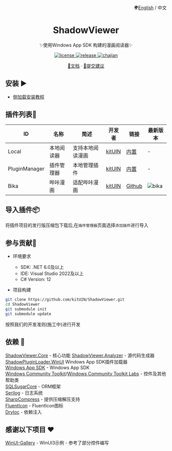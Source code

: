 <div align="right">
🌍<a href="https://github.com/kitUIN/ShadowViewer/blob/master/README_EN.md">English</a> / 中文
</div>
<div align="center">

# ShadowViewer

✨使用Windows App SDK 构建的漫画阅读器✨

</div>

<p align="center">
  <a href="https://github.com/kitUIN/ShadowViewer/blob/master/LICENSE">
    <img src="https://img.shields.io/badge/license-MIT-green" alt="license">
  </a>
  <a href="https://github.com/kitUIN/ShadowViewer/releases">
    <img src="https://img.shields.io/github/v/release/kitUIN/ShadowViewer" alt="release">
  </a>
    <a href="[https://t.me/+fEYa0cq8iwA4NmVl](https://github.com/kitUIN/ShadowViewer.Core/releases)">
    <img src="https://img.shields.io/badge/插件管理器-20230821-8A2BE2" alt="chajian">
  </a>
</p> 
<p align="center">
  <a href="https://shadowviewer.kituin.fun/">📖文档</a>
  ·
  <a href="https://github.com/kitUIN/ShadowViewer/issues/new/choose">🐛提交建议</a>
</p>

## 安装 ▶️

- [侧加载安装教程](https://shadowviewer.kituin.fun/wiki/shadowviewer/use/install/#%E5%BE%AE%E8%BD%AF%E5%95%86%E5%BA%97-%E6%9C%AA%E6%94%AF%E6%8C%81)

## 插件列表🔩
| ID | 名称                                    |       简述           | 开发者  | 链接                    |最新版本 |
|--------------------------------|--------------------------------|---------|-----------------------|-----------------------|----|
| Local | 本地阅读器 | 支持本地阅读漫画             | [kitUIN](https://github.com/kitUIN) | [内置](https://github.com/kitUIN/ShadowViewer.Plugin.Local) | - |
| PluginManager | 插件管理器 | 本地管理插件             | [kitUIN](https://github.com/kitUIN) | [内置](https://github.com/kitUIN/ShadowViewer.Plugin.PluginManager) | - |
| Bika | 哔咔漫画 | 适配哔咔漫画             | [kitUIN](https://github.com/kitUIN) | [Github](https://github.com/kitUIN/ShadowViewer.Plugin.Bika) |![bika](https://img.shields.io/github/v/release/kitUIN/ShadowViewer.Plugin.Bika?color=blue&include_prereleases)|

## 导入插件📦
将插件项目的发行版压缩包下载后,在`插件管理器`页面选择`添加插件`进行导入

## 参与贡献🥰

- 环境要求
  - SDK: .NET 6.0及以上
  - IDE: Visual Studio 2022及以上
  - C# Version: 12

- 项目构建
```bash
git clone https://github.com/kitUIN/ShadowViewer.git
cd ShadowViewer
git submodule init
git submodule update
```

按照我们的开发准则(施工中)进行开发

## 依赖 📂
[ShadowViewer.Core](https://github.com/kitUIN/ShadowViewer.Core) - 核心功能
[ShadowViewer.Analyzer](https://github.com/kitUIN/ShadowViewer.Analyzer) - 源代码生成器
[ShadowPluginLoader.WinUI](https://github.com/kitUIN/ShadowPluginLoader.WinUI) Windows App SDK插件加载器  
[Windows App SDK](https://github.com/microsoft/WindowsAppSDK) - Windows App SDK  
[Windows Community Toolkit](https://github.com/CommunityToolkit/dotnet)/[Windows Community Toolkit Labs](https://github.com/CommunityToolkit/Labs-Windows) - 控件及其他帮助类  
[SQLSugarCore](https://github.com/DotNetNext/SqlSugar) - ORM框架  
[Serilog](https://serilog.net) - 日志系统  
[SharpCompress](https://github.com/adamhathcock/sharpcompress) - 提供压缩解压支持  
[FluentIcon](https://github.com/KitUIN/FluentIcon) - FluentIcon图标  
[DryIoc](https://github.com/dadhi/DryIoc) - 依赖注入

## 感谢以下项目 ❤️
[WinUI-Gallery](https://github.com/microsoft/WinUI-Gallery) - WinUI3示例 - 参考了部分控件编写  
